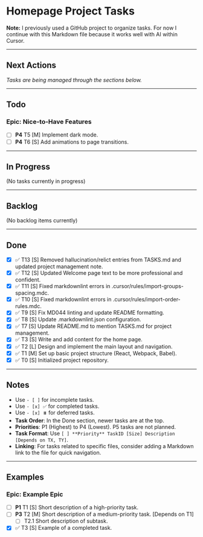 # Homepage Project Tasks

**Note:** I previously used a GitHub project to organize tasks. For now I continue with this Markdown file because it works well with AI within Cursor.

---

## Next Actions

*Tasks are being managed through the sections below.*

---

## Todo

### Epic: Nice-to-Have Features

- [ ] **P4** T5 [M] Implement dark mode.
- [ ] **P4** T6 [S] Add animations to page transitions.

---

## In Progress

(No tasks currently in progress)

---

## Backlog

(No backlog items currently)

---

## Done

- [x] ✅ T13 [S] Removed hallucination/relict entries from TASKS.md and updated project management note.
- [x] ✅ T12 [S] Updated Welcome page text to be more professional and confident.
- [x] ✅ T11 [S] Fixed markdownlint errors in .cursor/rules/import-groups-spacing.mdc.
- [x] ✅ T10 [S] Fixed markdownlint errors in .cursor/rules/import-order-rules.mdc.
- [x] ✅ T9 [S] Fix MD044 linting and update README formatting.
- [x] ✅ T8 [S] Update .markdownlint.json configuration.
- [x] ✅ T7 [S] Update README.md to mention TASKS.md for project management.
- [x] ✅ T3 [S] Write and add content for the home page.
- [x] ✅ T2 [L] Design and implement the main layout and navigation.
- [x] ✅ T1 [M] Set up basic project structure (React, Webpack, Babel).
- [x] ✅ T0 [S] Initialized project repository.

---

## Notes

- Use `- [ ]` for incomplete tasks.
- Use `- [x] ✅` for completed tasks.
- Use `- [x] ⏸️` for deferred tasks.
- **Task Order**: In the Done section, newer tasks are at the top.
- **Priorities**: P1 (Highest) to P4 (Lowest). P5 tasks are not planned.
- **Task Format**: Use `[ ] **Priority** TaskID [Size] Description [Depends on TX, TY]`.
- **Linking**: For tasks related to specific files, consider adding a Markdown link to the file for quick navigation.

---

## Examples

### Epic: Example Epic

- [ ] **P1** T1 [S] Short description of a high-priority task.
- [ ] **P3** T2 [M] Short description of a medium-priority task. [Depends on T1]
  - [ ] T2.1 Short description of subtask.
- [x] ✅ T3 [S] Example of a completed task.
